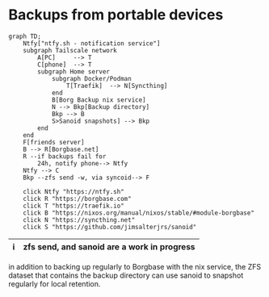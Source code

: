 # Backups from portable devices

```mermaid
graph TD;
    Ntfy["ntfy.sh - notification service"]
    subgraph Tailscale network
        A[PC]     --> T
        C[phone]  --> T
        subgraph Home server
            subgraph Docker/Podman
                T[Traefik]  --> N[Syncthing]
            end
            B[Borg Backup nix service]
            N --> Bkp[Backup directory]
            Bkp --> B
            S>Sanoid snapshots] --> Bkp
        end
    end
    F[friends server]
    B --> R[Borgbase.net]
    R --if backups fail for
        24h, notify phone--> Ntfy
    Ntfy --> C
    Bkp --zfs send -w, via syncoid--> F
    
    click Ntfy "https://ntfy.sh"
    click R "https://borgbase.com"
    click T "https://traefik.io"
    click B "https://nixos.org/manual/nixos/stable/#module-borgbase"
    click N "https://syncthing.net"
    click S "https://github.com/jimsalterjrs/sanoid"
```
| ℹ️ | zfs send, and sanoid are a work in progress |
|----|---------------------------------------------|

in addition to backing up regularly to Borgbase with the nix service, the ZFS dataset that contains the backup directory can use sanoid to snapshot regularly for local retention.

